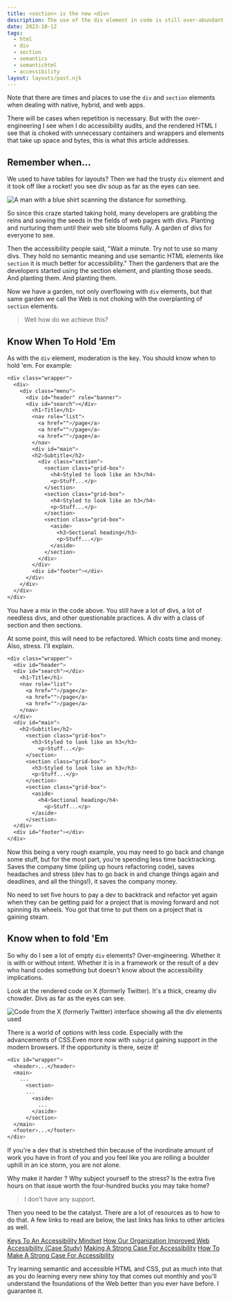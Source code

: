 ```yaml
---
title: <section> is the new <div>
description: The use of the div element in code is still over-abundant, but the section element is replacing that.
date: 2023-10-12
tags:
  - html
  - div
  - section
  - semantics
  - semantichtml
  - accessibility
layout: layouts/post.njk
---
```


Note that there are times and places to use the `div` and `section` elements when dealing with native, hybrid, and web apps.

There will be cases when repetition is necessary. But with the over-engineering I see when I do accessibility audits, and the rendered HTML I see that is choked with unnecessary containers and wrappers and elements that take up space and bytes, this is what this article addresses.

## Remember when&hellip;

We used to have tables for layouts? Then we had the trusty `div` element and it took off like a rocket! you see div soup as far as the eyes can see.

![A man with a blue shirt scanning the distance for something.](https://media.giphy.com/media/i4JiDqwoV3A0ZO9d23/giphy.gif)

So since this craze started taking hold, many developers are grabbing the reins and sowing the seeds in the fields of web pages with divs. Planting and nurturing them until their web site blooms fully. A garden of divs for everyone to see.

Then the accessibility people said, "Wait a minute. Try not to use so many divs. They hold no semantic meaning and use semantic HTML elements like `section` it is much better for accessibility." Then the gardeners that are the developers started using the section element, and planting those seeds. And planting them. And planting them.

Now we have a garden, not only overflowing with `div` elements, but that same garden we call the Web is not choking with the overplanting of `section` elements.

> Well how do we achieve this?

## Know When To Hold &apos;Em

As with the `div` element, moderation is the key. You should know when to hold 'em. For example:

```css
<div class="wrapper">
  <div>
    <div class="menu">
      <div id="header" role="banner">
      <div id="search"></div>
        <h1>Title</h1>
        <nav role="list">
          <a href="">/page</a>
          <a href="">/page</a>
          <a href="">/page</a>
        </nav>
        <div id="main">
        <h2>Subtitle</h2>
          <div class="section">
            <section class="grid-box">
              <h4>Styled to look like an h3</h4>
              <p>Stuff...</p>
            </section>
            <section class="grid-box">
              <h4>Styled to look like an h3</h4>
              <p>Stuff...</p>
            </section>
            <section class="grid-box">
              <aside>
                <h3>Sectional heading</h3>
                <p>Stuff...</p>
              </aside>
            </section>
          </div>
        </div>
        <div id="footer"></div>
      </div>
    </div>
  </div>
</div>
```

You have a mix in the code above. You still have a lot of divs, a lot of needless divs, and other questionable practices. A div with a class of section and then sections.

At some point, this will need to be refactored. Which costs time and money. Also, stress. I'll explain.

```css
<div class="wrapper">
  <div id="header">
  <div id="search"></div>
    <h1>Title</h1>
    <nav role="list">
      <a href="">/page</a>
      <a href="">/page</a>
      <a href="">/page</a>
    </nav>
  </div>
  <div id="main">
    <h2>Subtitle</h2>
      <section class="grid-box">
        <h3>Styled to look like an h3</h3>
          <p>Stuff...</p>
      </section>
      <section class="grid-box">
        <h3>Styled to look like an h3</h3>
        <p>Stuff...</p>
      </section>
      <section class="grid-box">
        <aside>
          <h4>Sectional heading</h4>
            <p>Stuff...</p>
        </aside>
      </section>
  </div>
  <div id="footer"></div>
</div>
```

Now this being a very rough example, you may need to go back and change some stuff, but for the most part, you're spending less time backtracking. Saves the company time (piling up hours refactoring code), saves headaches and stress (dev has to go back in and change things again and deadlines, and all the things!), it saves the company money.

No need to set five hours to pay a dev to backtrack and refactor yet again when they can be getting paid for a project that is moving forward and not spinning its wheels. You got that time to put them on a project that is gaining steam.

## Know when to fold &apos;Em

So why do I see a lot of empty `div` elements? Over-engineering. Whether it is with or without intent. Whether it is in a framework or the result of a dev who hand codes something but doesn't know about the accessibility implications.

Look at the rendered code on X (formerly Twitter). It's a thick, creamy div chowder. Divs as far as the eyes can see.

![Code from the X (formerly Twitter) interface showing all the div elements used](https://res.cloudinary.com/colabottles/image/upload/v1697122400/x-twitter-code.png)

There is a world of options with less code. Especially with the advancements of CSS.Even more now with `subgrid` gaining support in the modern browsers. If the opportunity is there, seize it!

```css
<div id="wrapper">
  <header>...</header>
  <main>
    ...
      <section>
      ...
        <aside>
          ...
        </aside>
      </section>
  </main>
  <footer>...</footer>
</div>
```

If you're a dev that is stretched thin because of the inordinate amount of work you have in front of you and you feel like you are rolling a boulder uphill in an ice storm, you are not alone.

Why make it harder &quest; Why subject yourself to the stress&quest; Is the extra five hours on that issue worth the four-hundred bucks you may take home&quest;

> I don't have any support.

Then you need to be the catalyst. There are a lot of resources as to how to do that. A few links to read are below, the last links has links to other articles as well.

[Keys To An Accessibility Mindset](https://www.smashingmagazine.com/2023/02/keys-accessibility-mindset)
[How Our Organization Improved Web Accessibility (Case Study)](https://www.smashingmagazine.com/2022/08/organization-improved-web-accessibility-case-study/)
[Making A Strong Case For Accessibility](https://www.smashingmagazine.com/2021/07/strong-case-for-accessibility/)
[How To Make A Strong Case For Accessibility](https://smart-interface-design-patterns.com/articles/accessibility-strong-case/)

Try learning semantic and accessible HTML and CSS, put as much into that as you do learning every new shiny toy that comes out monthly and you'll understand the foundations of the Web better than you ever have before. I guarantee it.
